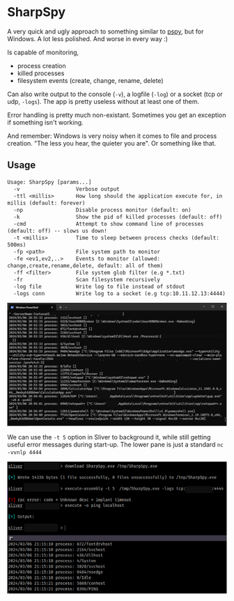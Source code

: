# SharpSpy

A very quick and ugly approach to something similar to [pspy](https://github.com/DominicBreuker/pspy), but for Windows. A lot less polished. And worse in every way :)

Is capable of monitoring,
- process creation
- killed processes
- filesystem events (create, change, rename, delete)

Can also write output to the console (`-v`), a logfile (`-log`) or a socket (tcp or udp, `-logs`). The app is pretty useless without at least one of them.

Error handling is pretty much non-existant. Sometimes you get an exception if something isn't working.

And remember: Windows is very noisy when it comes to file and process creation. "The less you hear, the quieter you are". Or something like that.

## Usage
```
Usage: SharpSpy [params...]
  -v                  Verbose output
  -ttl <millis>       How long should the application execute for, in millis (default: forever)
  -np                 Disable process monitor (default: on)
  -k                  Show the pid of killed processes (default: off)
  -cmd                Attempt to show command line of processes (default: off) -- slows us down!
  -t <millis>         Time to sleep between process checks (default: 500ms)
  -fp <path>          File system path to monitor
  -fe <ev1,ev2,..>    Events to monitor (allowed: change,create,rename,delete, default: all of them)
  -ff <filter>        File system glob filter (e.g *.txt)
  -fr                 Scan filesystem recursively
  -log file           Write log to file instead of stdout
  -logs conn          Write log to a socket (e.g tcp:10.11.12.13:4444)
```

![](image.png)

We can use the `-t 5` option in Sliver to background it, while still getting useful error messages during start-up. The lower pane is just a standard `nc -vvnlp 4444`

![](image-1.png)

